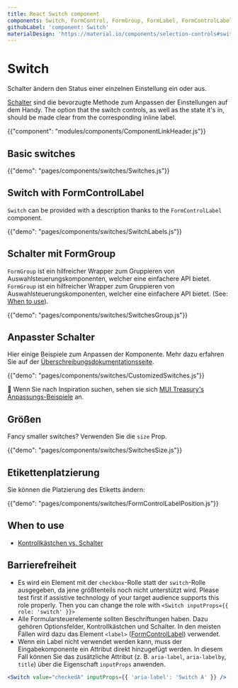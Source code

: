 ```yaml
---
title: React Switch component
components: Switch, FormControl, FormGroup, FormLabel, FormControlLabel
githubLabel: 'component: Switch'
materialDesign: 'https://material.io/components/selection-controls#switches'
---
```


# Switch

<p class="description">Schalter ändern den Status einer einzelnen Einstellung ein oder aus.</p>

[Schalter](https://material.io/design/components/selection-controls.html#switches) sind die bevorzugte Methode zum Anpassen der Einstellungen auf dem Handy. The option that the switch controls, as well as the state it's in, should be made clear from the corresponding inline label.

{{"component": "modules/components/ComponentLinkHeader.js"}}

## Basic switches

{{"demo": "pages/components/switches/Switches.js"}}

## Switch with FormControlLabel

`Switch` can be provided with a description thanks to the `FormControlLabel` component.

{{"demo": "pages/components/switches/SwitchLabels.js"}}

## Schalter mit FormGroup

`FormGroup` ist ein hilfreicher Wrapper zum Gruppieren von Auswahlsteuerungskomponenten, welcher eine einfachere API bietet. `FormGroup` ist ein hilfreicher Wrapper zum Gruppieren von Auswahlsteuerungskomponenten, welcher eine einfachere API bietet. (See: [When to use](#when-to-use)).

{{"demo": "pages/components/switches/SwitchesGroup.js"}}

## Anpasster Schalter

Hier einige Beispiele zum Anpassen der Komponente. Mehr dazu erfahren Sie auf der [Überschreibungsdokumentationsseite](/customization/how-to-customize/).

{{"demo": "pages/components/switches/CustomizedSwitches.js"}}

🎨 Wenn Sie nach Inspiration suchen, sehen sie sich [MUI Treasury's Anpassungs-Beispiele](https://mui-treasury.com/styles/switch) an.

## Größen

Fancy smaller switches? Verwenden Sie die `size` Prop.

{{"demo": "pages/components/switches/SwitchesSize.js"}}

## Etikettenplatzierung

Sie können die Platzierung des Etiketts ändern:

{{"demo": "pages/components/switches/FormControlLabelPosition.js"}}

## When to use

- [Kontrollkästchen vs. Schalter](https://uxplanet.org/checkbox-vs-toggle-switch-7fc6e83f10b8)

## Barrierefreiheit

- Es wird ein Element mit der `checkbox`-Rolle statt der `switch`-Rolle ausgegeben, da jene größtenteils noch nicht unterstützt wird. Please test first if assistive technology of your target audience supports this role properly. Then you can change the role with `<Switch inputProps={{ role: 'switch' }}>`
- Alle Formularsteuerelemente sollten Beschriftungen haben. Dazu gehören Optionsfelder, Kontrollkästchen und Schalter. In den meisten Fällen wird dazu das Element `<label>` ([FormControlLabel](/api/form-control-label/)) verwendet.
- Wenn ein Label nicht verwendet werden kann, muss der Eingabekomponente ein Attribut direkt hinzugefügt werden. In diesem Fall können Sie das zusätzliche Attribut (z. B. `aria-label`, `aria-labelby`, `title`) über die Eigenschaft `inputProps` anwenden.

```jsx
<Switch value="checkedA" inputProps={{ 'aria-label': 'Switch A' }} />
```
